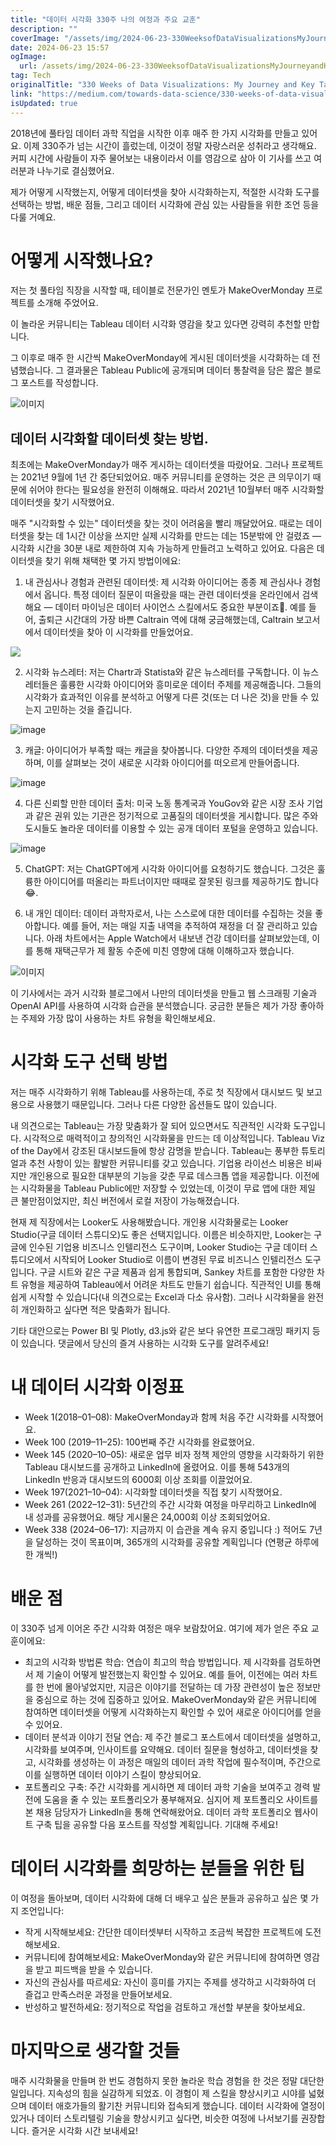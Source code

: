 ```yaml
---
title: "데이터 시각화 330주 나의 여정과 주요 교훈"
description: ""
coverImage: "/assets/img/2024-06-23-330WeeksofDataVisualizationsMyJourneyandKeyTakeaways_0.png"
date: 2024-06-23 15:57
ogImage:
  url: /assets/img/2024-06-23-330WeeksofDataVisualizationsMyJourneyandKeyTakeaways_0.png
tag: Tech
originalTitle: "330 Weeks of Data Visualizations: My Journey and Key Takeaways"
link: "https://medium.com/towards-data-science/330-weeks-of-data-visualizations-my-journey-and-key-takeaways-93f824714dd1"
isUpdated: true
---
```


2018년에 풀타임 데이터 과학 직업을 시작한 이후 매주 한 가지 시각화를 만들고 있어요. 이제 330주가 넘는 시간이 흘렀는데, 이것이 정말 자랑스러운 성취라고 생각해요. 커피 시간에 사람들이 자주 물어보는 내용이라서 이를 영감으로 삼아 이 기사를 쓰고 여러분과 나누기로 결심했어요.

제가 어떻게 시작했는지, 어떻게 데이터셋을 찾아 시각화하는지, 적절한 시각화 도구를 선택하는 방법, 배운 점들, 그리고 데이터 시각화에 관심 있는 사람들을 위한 조언 등을 다룰 거예요.

# 어떻게 시작했나요?

저는 첫 풀타임 직장을 시작할 때, 테이블로 전문가인 멘토가 MakeOverMonday 프로젝트를 소개해 주었어요.

<!-- cozy-coder - 수평 -->

<ins class="adsbygoogle"
     style="display:block"
     data-ad-client="ca-pub-4877378276818686"
     data-ad-slot="1107185301"
     data-ad-format="auto"
     data-full-width-responsive="true"></ins>

<script>
     (adsbygoogle = window.adsbygoogle || []).push({});
</script>

이 놀라운 커뮤니티는 Tableau 데이터 시각화 영감을 찾고 있다면 강력히 추천할 만합니다.

그 이후로 매주 한 시간씩 MakeOverMonday에 게시된 데이터셋을 시각화하는 데 전념했습니다. 그 결과물은 Tableau Public에 공개되며 데이터 통찰력을 담은 짧은 블로그 포스트를 작성합니다.

![이미지](/assets/img/2024-06-23-330WeeksofDataVisualizationsMyJourneyandKeyTakeaways_0.png)

## 데이터 시각화할 데이터셋 찾는 방법.

<!-- cozy-coder - 수평 -->

<ins class="adsbygoogle"
     style="display:block"
     data-ad-client="ca-pub-4877378276818686"
     data-ad-slot="1107185301"
     data-ad-format="auto"
     data-full-width-responsive="true"></ins>

<script>
     (adsbygoogle = window.adsbygoogle || []).push({});
</script>

최초에는 MakeOverMonday가 매주 게시하는 데이터셋을 따랐어요. 그러나 프로젝트는 2021년 9월에 1년 간 중단되었어요. 매주 커뮤니티를 운영하는 것은 큰 의무이기 때문에 쉬어야 한다는 필요성을 완전히 이해해요. 따라서 2021년 10월부터 매주 시각화할 데이터셋을 찾기 시작했어요.

매주 "시각화할 수 있는" 데이터셋을 찾는 것이 어려움을 빨리 깨달았어요. 때로는 데이터셋을 찾는 데 1시간 이상을 쓰지만 실제 시각화를 만드는 데는 15분밖에 안 걸렸죠 — 시각화 시간을 30분 내로 제한하여 지속 가능하게 만들려고 노력하고 있어요. 다음은 데이터셋을 찾기 위해 채택한 몇 가지 방법이에요:

1. 내 관심사나 경험과 관련된 데이터셋: 제 시각화 아이디어는 종종 제 관심사나 경험에서 옵니다. 특정 데이터 질문이 떠올랐을 때는 관련 데이터셋을 온라인에서 검색해요 — 데이터 마이닝은 데이터 사이언스 스킬에서도 중요한 부분이죠🙂. 예를 들어, 출퇴근 시간대의 가장 바쁜 Caltrain 역에 대해 궁금해했는데, Caltrain 보고서에서 데이터셋을 찾아 이 시각화를 만들었어요.

<img src="/assets/img/2024-06-23-330WeeksofDataVisualizationsMyJourneyandKeyTakeaways_1.png" />

<!-- cozy-coder - 수평 -->

<ins class="adsbygoogle"
     style="display:block"
     data-ad-client="ca-pub-4877378276818686"
     data-ad-slot="1107185301"
     data-ad-format="auto"
     data-full-width-responsive="true"></ins>

<script>
     (adsbygoogle = window.adsbygoogle || []).push({});
</script>

2. 시각화 뉴스레터: 저는 Chartr과 Statista와 같은 뉴스레터를 구독합니다. 이 뉴스레터들은 훌륭한 시각화 아이디어와 흥미로운 데이터 주제를 제공해줍니다. 그들의 시각화가 효과적인 이유를 분석하고 어떻게 다른 것(또는 더 나은 것)을 만들 수 있는지 고민하는 것을 즐깁니다.

![image](/assets/img/2024-06-23-330WeeksofDataVisualizationsMyJourneyandKeyTakeaways_2.png)

3. 캐글: 아이디어가 부족할 때는 캐글을 찾아봅니다. 다양한 주제의 데이터셋을 제공하며, 이를 살펴보는 것이 새로운 시각화 아이디어를 떠오르게 만들어줍니다.

![image](/assets/img/2024-06-23-330WeeksofDataVisualizationsMyJourneyandKeyTakeaways_3.png)

<!-- cozy-coder - 수평 -->

<ins class="adsbygoogle"
     style="display:block"
     data-ad-client="ca-pub-4877378276818686"
     data-ad-slot="1107185301"
     data-ad-format="auto"
     data-full-width-responsive="true"></ins>

<script>
     (adsbygoogle = window.adsbygoogle || []).push({});
</script>

4. 다른 신뢰할 만한 데이터 출처: 미국 노동 통계국과 YouGov와 같은 시장 조사 기업과 같은 권위 있는 기관은 정기적으로 고품질의 데이터셋을 게시합니다. 많은 주와 도시들도 놀라운 데이터를 이용할 수 있는 공개 데이터 포털을 운영하고 있습니다.

![image](/assets/img/2024-06-23-330WeeksofDataVisualizationsMyJourneyandKeyTakeaways_4.png)

5. ChatGPT: 저는 ChatGPT에게 시각화 아이디어를 요청하기도 했습니다. 그것은 훌륭한 아이디어를 떠올리는 파트너이지만 때때로 잘못된 링크를 제공하기도 합니다 😂.

6. 내 개인 데이터: 데이터 과학자로서, 나는 스스로에 대한 데이터를 수집하는 것을 좋아합니다. 예를 들어, 저는 매일 지출 내역을 추적하여 재정을 더 잘 관리하고 있습니다. 아래 차트에서는 Apple Watch에서 내보낸 건강 데이터를 살펴보았는데, 이를 통해 재택근무가 제 활동 수준에 미친 영향에 대해 이해하고자 했습니다.

<!-- cozy-coder - 수평 -->

<ins class="adsbygoogle"
     style="display:block"
     data-ad-client="ca-pub-4877378276818686"
     data-ad-slot="1107185301"
     data-ad-format="auto"
     data-full-width-responsive="true"></ins>

<script>
     (adsbygoogle = window.adsbygoogle || []).push({});
</script>

![이미지](/assets/img/2024-06-23-330WeeksofDataVisualizationsMyJourneyandKeyTakeaways_5.png)

이 기사에서는 과거 시각화 블로그에서 나만의 데이터셋을 만들고 웹 스크래핑 기술과 OpenAI API를 사용하여 시각화 습관을 분석했습니다. 궁금한 분들은 제가 가장 좋아하는 주제와 가장 많이 사용하는 차트 유형을 확인해보세요.

# 시각화 도구 선택 방법

저는 매주 시각화하기 위해 Tableau를 사용하는데, 주로 첫 직장에서 대시보드 및 보고용으로 사용했기 때문입니다. 그러나 다른 다양한 옵션들도 많이 있습니다.

<!-- cozy-coder - 수평 -->

<ins class="adsbygoogle"
     style="display:block"
     data-ad-client="ca-pub-4877378276818686"
     data-ad-slot="1107185301"
     data-ad-format="auto"
     data-full-width-responsive="true"></ins>

<script>
     (adsbygoogle = window.adsbygoogle || []).push({});
</script>

내 의견으로는 Tableau는 가장 맞춤화가 잘 되어 있으면서도 직관적인 시각화 도구입니다. 시각적으로 매력적이고 창의적인 시각화물을 만드는 데 이상적입니다. Tableau Viz of the Day에서 강조된 대시보드들에 항상 감명을 받습니다. Tableau는 풍부한 튜토리얼과 추천 사항이 있는 활발한 커뮤니티를 갖고 있습니다. 기업용 라이선스 비용은 비싸지만 개인용으로 필요한 대부분의 기능을 갖춘 무료 데스크톱 앱을 제공합니다. 이전에는 시각화물을 Tableau Public에만 저장할 수 있었는데, 이것이 무료 앱에 대한 제일 큰 불만점이었지만, 최신 버전에서 로컬 저장이 가능해졌습니다.

현재 제 직장에서는 Looker도 사용해봤습니다. 개인용 시각화물로는 Looker Studio(구글 데이터 스튜디오)도 좋은 선택지입니다. 이름은 비슷하지만, Looker는 구글에 인수된 기업용 비즈니스 인텔리전스 도구이며, Looker Studio는 구글 데이터 스튜디오에서 시작되어 Looker Studio로 이름이 변경된 무료 비즈니스 인텔리전스 도구입니다. 구글 시트와 같은 구글 제품과 쉽게 통합되며, Sankey 차트를 포함한 다양한 차트 유형을 제공하여 Tableau에서 어려운 차트도 만들기 쉽습니다. 직관적인 UI를 통해 쉽게 시작할 수 있습니다(내 의견으로는 Excel과 다소 유사함). 그러나 시각화물을 완전히 개인화하고 싶다면 적은 맞춤화가 됩니다.

기타 대안으로는 Power BI 및 Plotly, d3.js와 같은 보다 유연한 프로그래밍 패키지 등이 있습니다. 댓글에서 당신의 즐겨 사용하는 시각화 도구를 알려주세요!

# 내 데이터 시각화 이정표

<!-- cozy-coder - 수평 -->

<ins class="adsbygoogle"
     style="display:block"
     data-ad-client="ca-pub-4877378276818686"
     data-ad-slot="1107185301"
     data-ad-format="auto"
     data-full-width-responsive="true"></ins>

<script>
     (adsbygoogle = window.adsbygoogle || []).push({});
</script>

- Week 1(2018–01–08): MakeOverMonday과 함께 처음 주간 시각화를 시작했어요.
- Week 100 (2019–11–25): 100번째 주간 시각화를 완료했어요.
- Week 145 (2020–10–05): 새로운 업무 비자 정책 제안의 영향을 시각화하기 위한 Tableau 대시보드를 공개하고 LinkedIn에 올렸어요. 이를 통해 543개의 LinkedIn 반응과 대시보드의 6000회 이상 조회를 이끌었어요.
- Week 197(2021–10–04): 시각화할 데이터셋을 직접 찾기 시작했어요.
- Week 261 (2022–12–31): 5년간의 주간 시각화 여정을 마무리하고 LinkedIn에 내 성과를 공유했어요. 해당 게시물은 24,000회 이상 조회되었어요.
- Week 338 (2024–06–17): 지금까지 이 습관을 계속 유지 중입니다 :) 적어도 7년을 달성하는 것이 목표이며, 365개의 시각화를 공유할 계획입니다 (연평균 하루에 한 개씩!)

# 배운 점

이 330주 넘게 이어온 주간 시각화 여정은 매우 보람찼어요. 여기에 제가 얻은 주요 교훈이에요:

- 최고의 시각화 방법론 학습: 연습이 최고의 학습 방법입니다. 제 시각화를 검토하면서 제 기술이 어떻게 발전했는지 확인할 수 있어요. 예를 들어, 이전에는 여러 차트를 한 번에 몰아넣었지만, 지금은 이야기를 전달하는 데 가장 관련성이 높은 정보만을 중심으로 하는 것에 집중하고 있어요. MakeOverMonday와 같은 커뮤니티에 참여하면 데이터셋을 어떻게 시각화하는지 확인할 수 있어 새로운 아이디어를 얻을 수 있어요.
- 데이터 분석과 이야기 전달 연습: 제 주간 블로그 포스트에서 데이터셋을 설명하고, 시각화를 보여주며, 인사이트를 요약해요. 데이터 질문을 형성하고, 데이터셋을 찾고, 시각화를 생성하는 이 과정은 매일의 데이터 과학 작업에 필수적이며, 주간으로 이를 실행하면 데이터 이야기 스킬이 향상되어요.
- 포트폴리오 구축: 주간 시각화를 게시하면 제 데이터 과학 기술을 보여주고 경력 발전에 도움을 줄 수 있는 포트폴리오가 풍부해져요. 심지어 제 포트폴리오 사이트를 본 채용 담당자가 LinkedIn을 통해 연락해왔어요. 데이터 과학 포트폴리오 웹사이트 구축 팁을 공유할 다음 포스트를 작성할 계획입니다. 기대해 주세요!

<!-- cozy-coder - 수평 -->

<ins class="adsbygoogle"
     style="display:block"
     data-ad-client="ca-pub-4877378276818686"
     data-ad-slot="1107185301"
     data-ad-format="auto"
     data-full-width-responsive="true"></ins>

<script>
     (adsbygoogle = window.adsbygoogle || []).push({});
</script>

# 데이터 시각화를 희망하는 분들을 위한 팁

이 여정을 돌아보며, 데이터 시각화에 대해 더 배우고 싶은 분들과 공유하고 싶은 몇 가지 조언입니다:

- 작게 시작해보세요: 간단한 데이터셋부터 시작하고 조금씩 복잡한 프로젝트에 도전해보세요.
- 커뮤니티에 참여해보세요: MakeOverMonday와 같은 커뮤니티에 참여하면 영감을 받고 피드백을 받을 수 있습니다.
- 자신의 관심사를 따르세요: 자신이 흥미를 가지는 주제를 생각하고 시각화하여 더 즐겁고 만족스러운 과정을 만들어보세요.
- 반성하고 발전하세요: 정기적으로 작업을 검토하고 개선할 부분을 찾아보세요.

# 마지막으로 생각할 것들

<!-- cozy-coder - 수평 -->

<ins class="adsbygoogle"
     style="display:block"
     data-ad-client="ca-pub-4877378276818686"
     data-ad-slot="1107185301"
     data-ad-format="auto"
     data-full-width-responsive="true"></ins>

<script>
     (adsbygoogle = window.adsbygoogle || []).push({});
</script>

매주 시각화물을 만들며 한 번도 경험하지 못한 놀라운 학습 경험을 한 것은 정말 대단한 일입니다. 지속성의 힘을 실감하게 되었죠. 이 경험이 제 스킬을 향상시키고 시야를 넓혔으며 데이터 애호가들의 활기찬 커뮤니티와 접속되게 했습니다. 데이터 시각화에 열정이 있거나 데이터 스토리텔링 기술을 향상시키고 싶다면, 비슷한 여정에 나서보기를 권장합니다. 즐거운 시각화 시간 보내세요!
